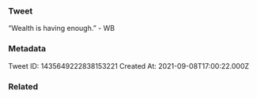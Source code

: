 ### Tweet
“Wealth is having enough.” - WB

### Metadata
Tweet ID: 1435649222838153221
Created At: 2021-09-08T17:00:22.000Z

### Related

